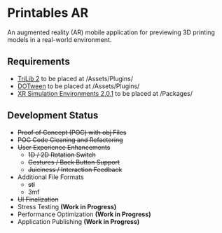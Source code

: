# Printables AR

An augmented reality (AR) mobile application for previewing 3D printing models in a real-world environment.

## Requirements

- [TriLib 2](https://assetstore.unity.com/packages/tools/modeling/trilib-2-model-loading-package-157548) to be placed at /Assets/Plugins/
- [DOTween](https://dotween.demigiant.com/download.php) to be placed at /Assets/Plugins/
- [XR Simulation Environments 2.0.1](https://github.com/Unity-Technologies/com.unity.xr-content.xr-sim-environments/releases/download/2.0.1/com.unity.xr-content.xr-sim-environments-2.0.1.tgz) to be placed at /Packages/

## Development Status

- ~~Proof of Concept (POC) with obj Files~~
- ~~POC Code Cleaning and Refactoring~~
- ~~User Experience Enhancements~~
    - ~~1D / 2D Rotation Switch~~
    - ~~Gestures / Back Button Support~~
    - ~~Juiciness / Interaction Feedback~~
- Additional File Formats
    - ~~stl~~
    - 3mf
- ~~UI Finalization~~
- Stress Testing **(Work in Progress)**
- Performance Optimization **(Work in Progress)**
- Application Publishing **(Work in Progress)**
